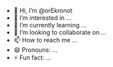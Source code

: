 - 👋 Hi, I’m @orEkronot
- 👀 I’m interested in ...
- 🌱 I’m currently learning ...
- 💞️ I’m looking to collaborate on ...
- 📫 How to reach me ...
- 😄 Pronouns: ...
- ⚡ Fun fact: ...

<!---
orEkronot/orEkronot is a ✨ special ✨ repository because its `README.md` (this file) appears on your GitHub profile.
You can click the Preview link to take a look at your changes.
--->
